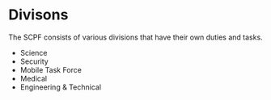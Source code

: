 # Divisons

The SCPF consists of various divisions that have their own duties and tasks.

* Science
* Security
* Mobile Task Force
* Medical
* Engineering & Technical